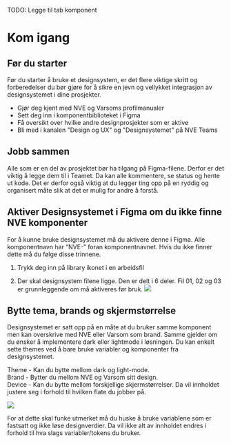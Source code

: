 <PageHeader title="For designere" imagePath="../../../assets/images/design-services.png"></PageHeader>
TODO: Legge til tab komponent

# Kom igang

## Før du starter

Før du starter å bruke et designsystem, er det flere viktige skritt og forberedelser du bør gjøre for å sikre en jevn og vellykket integrasjon av designsystemet i dine prosjekter.

- Gjør deg kjent med NVE og Varsoms profilmanualer
- Sett deg inn i komponentbiblioteket i Figma
- Få oversikt over hvilke andre designprosjekter som er aktive
- Bli med i kanalen "Design og UX" og "Designsystemet" på NVE Teams

## Jobb sammen

Alle som er en del av prosjektet bør ha tilgang på Figma-filene. Derfor er det viktig å legge dem til i Teamet. Da kan alle kommentere, se status og hente ut kode. Det er derfor også viktig at du legger ting opp på en ryddig og organisert måte slik at det er mulig for andre å forstå.

## Aktiver Designsystemet i Figma om du ikke finne NVE komponenter

For å kunne bruke designsystemet må du aktivere denne i Figma. Alle komponentnavn har “NVE-” foran komponentnavnet. Hvis du ikke finner dette må du følge disse trinnene.

1. Trykk deg inn på library ikonet i en arbeidsfil <nve-icon name="import_contacts" style="display: inline; padding-left:8px;"></nve-icon>

2. Der skal designsystem filene ligge. Den er delt i 6 deler. Fil 01, 02 og 03 er grunnleggende om må aktiveres før bruk.
   <img src="../../../assets/get-started-1.png" width="auto">

## Bytte tema, brands og skjermstørrelse

Designsystemet er satt opp på en måte at du bruker samme komponent men kan overskrive med NVE eller Varsom som brand. Samme gjelder om du ønsker å implementere dark eller lightmode i løsningen.
Du kan enkelt sette themes ved å bare bruke variabler og komponenter fra designsystemet.

Theme - Kan du bytte mellom dark og light-mode.  
Brand - Bytter du mellom NVE og Varsom sitt design.  
Device - Kan du bytte mellom forskjellige skjermstørrelser. Da vil innholdet justere seg i forhold til hvilken flate du jobber på.

<img src="../../../assets/get-started-2.png" width="auto">

<Card title="Tips">For at dette skal funke utmerket må du huske å bruke variablene som er fastsatt og ikke løse designverdier. Da vil ikke alt av innholdet endres i forhold til hva slags variabler/tokens du bruker.</Card>
